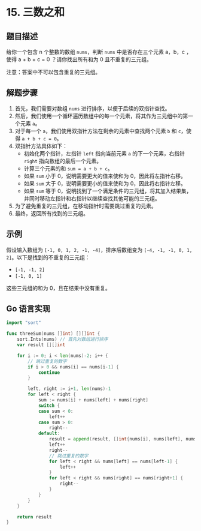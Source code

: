 # 15. 三数之和

## 题目描述

给你一个包含 n 个整数的数组 `nums`，判断 `nums` 中是否存在三个元素 a，b，c ，使得 a + b + c = 0 ？请你找出所有和为 0 且不重复的三元组。

注意：答案中不可以包含重复的三元组。

## 解题步骤

1. 首先，我们需要对数组 `nums` 进行排序，以便于后续的双指针查找。
2. 然后，我们使用一个循环遍历数组中的每一个元素，将其作为三元组中的第一个元素 `a`。
3. 对于每一个 `a`，我们使用双指针方法在剩余的元素中查找两个元素 `b` 和 `c`，使得 `a + b + c = 0`。
4. 双指针方法具体如下：
   - 初始化两个指针，左指针 `left` 指向当前元素 `a` 的下一个元素，右指针 `right` 指向数组的最后一个元素。
   - 计算三个元素的和 `sum = a + b + c`。
   - 如果 `sum` 小于 0，说明需要更大的值来使和为 0，因此将左指针右移。
   - 如果 `sum` 大于 0，说明需要更小的值来使和为 0，因此将右指针左移。
   - 如果 `sum` 等于 0，说明找到了一个满足条件的三元组，将其加入结果集，并同时移动左指针和右指针以继续查找其他可能的三元组。
5. 为了避免重复的三元组，在移动指针时需要跳过重复的元素。
6. 最终，返回所有找到的三元组。

## 示例

假设输入数组为 `[-1, 0, 1, 2, -1, -4]`，排序后数组变为 `[-4, -1, -1, 0, 1, 2]`。以下是找到的不重复的三元组：

- `[-1, -1, 2]`
- `[-1, 0, 1]`

这些三元组的和为 0，且在结果中没有重复。

## Go 语言实现

```go
import "sort"

func threeSum(nums []int) [][]int {
	sort.Ints(nums) // 首先对数组进行排序
	var result [][]int

	for i := 0; i < len(nums)-2; i++ {
		// 跳过重复的数字
		if i > 0 && nums[i] == nums[i-1] {
			continue
		}

		left, right := i+1, len(nums)-1
		for left < right {
			sum := nums[i] + nums[left] + nums[right]
			switch {
			case sum < 0:
				left++
			case sum > 0:
				right--
			default:
				result = append(result, []int{nums[i], nums[left], nums[right]})
				left++
				right--
				// 跳过重复的数字
				for left < right && nums[left] == nums[left-1] {
					left++
				}
				for left < right && nums[right] == nums[right+1] {
					right--
				}
			}
		}
	}

	return result
}
```